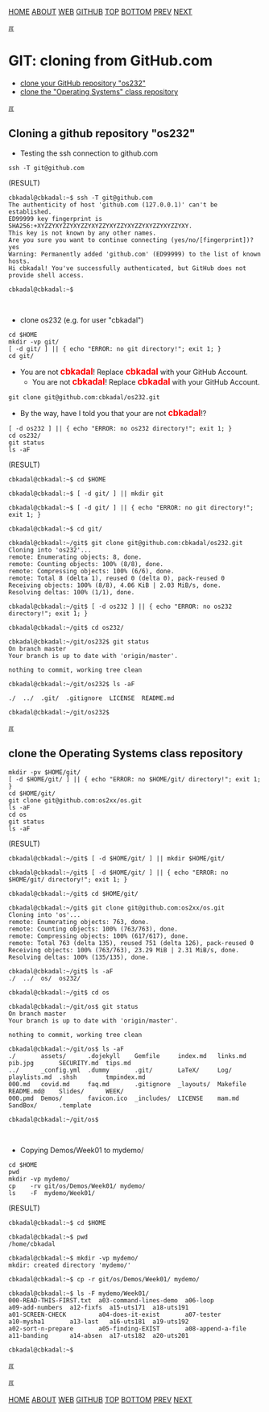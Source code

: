 ---
---
[HOME](index.md)
[ABOUT](README.md)
[WEB](https://osp4diss.vlsm.org/)
[GITHUB](https://github.com/os2xx/osp4diss)
[TOP](#)
[BOTTOM](#endofpage)
[PREV](osp-112.md)
[NEXT](osp-114.md)


[&#x213C;](#endofpage)<br id="idx00">
# GIT: cloning from GitHub.com

* [clone your GitHub repository "os232"](#idx01)
* [clone the "Operating Systems" class repository](#idx02)

[&#x213C;](#)<br id="idx01">
## Cloning a github repository "os232" 

* Testing the ssh connection to github.com

```
ssh -T git@github.com

```

(RESULT)
```
cbkadal@cbkadal:~$ ssh -T git@github.com
The authenticity of host 'github.com (127.0.0.1)' can't be established.
ED99999 key fingerprint is SHA256:+XYZZYXYZZYXYZZYXYZZYXYZZYXYZZYXYZZYXYZZYXY.
This key is not known by any other names.
Are you sure you want to continue connecting (yes/no/[fingerprint])? yes
Warning: Permanently added 'github.com' (ED99999) to the list of known hosts.
Hi cbkadal! You've successfully authenticated, but GitHub does not provide shell access.

cbkadal@cbkadal:~$ 

```

<br>

* clone os232 (e.g. for user "cbkadal")

```
cd $HOME
mkdir -vp git/
[ -d git/ ] || { echo "ERROR: no git directory!"; exit 1; }
cd git/

```

* You are not <span style="color:red; font-weight:bold; font-size:larger;">cbkadal</span>!
    Replace <span style="color:red; font-weight:bold; font-size:larger;">cbkadal</span> with your GitHub Account.
  * You are not <span style="color:red; font-weight:bold; font-size:larger;">cbkadal</span>!
    Replace <span style="color:red; font-weight:bold; font-size:larger;">cbkadal</span>
    with your GitHub Account.

```
git clone git@github.com:cbkadal/os232.git

```

  * By the way, have I told you that your are not
    <span style="color:red; font-weight:bold; font-size:larger;">cbkadal</span>!?

```
[ -d os232 ] || { echo "ERROR: no os232 directory!"; exit 1; }
cd os232/
git status
ls -aF

```

(RESULT)
```
cbkadal@cbkadal:~$ cd $HOME

cbkadal@cbkadal:~$ [ -d git/ ] || mkdir git

cbkadal@cbkadal:~$ [ -d git/ ] || { echo "ERROR: no git directory!"; exit 1; }

cbkadal@cbkadal:~$ cd git/

cbkadal@cbkadal:~/git$ git clone git@github.com:cbkadal/os232.git
Cloning into 'os232'...
remote: Enumerating objects: 8, done.
remote: Counting objects: 100% (8/8), done.
remote: Compressing objects: 100% (6/6), done.
remote: Total 8 (delta 1), reused 0 (delta 0), pack-reused 0
Receiving objects: 100% (8/8), 4.06 KiB | 2.03 MiB/s, done.
Resolving deltas: 100% (1/1), done.

cbkadal@cbkadal:~/git$ [ -d os232 ] || { echo "ERROR: no os232 directory!"; exit 1; }

cbkadal@cbkadal:~/git$ cd os232/

cbkadal@cbkadal:~/git/os232$ git status
On branch master
Your branch is up to date with 'origin/master'.

nothing to commit, working tree clean

cbkadal@cbkadal:~/git/os232$ ls -aF

./  ../  .git/  .gitignore  LICENSE  README.md

cbkadal@cbkadal:~/git/os232$ 

```

[&#x213C;](#)<br id="idx02">
## clone the Operating Systems class repository

```
mkdir -pv $HOME/git/
[ -d $HOME/git/ ] || { echo "ERROR: no $HOME/git/ directory!"; exit 1; }
cd $HOME/git/
git clone git@github.com:os2xx/os.git
ls -aF
cd os
git status
ls -aF

```

(RESULT)
```
cbkadal@cbkadal:~/git$ [ -d $HOME/git/ ] || mkdir $HOME/git/

cbkadal@cbkadal:~/git$ [ -d $HOME/git/ ] || { echo "ERROR: no $HOME/git/ directory!"; exit 1; }

cbkadal@cbkadal:~/git$ cd $HOME/git/

cbkadal@cbkadal:~/git$ git clone git@github.com:os2xx/os.git
Cloning into 'os'...
remote: Enumerating objects: 763, done.
remote: Counting objects: 100% (763/763), done.
remote: Compressing objects: 100% (617/617), done.
remote: Total 763 (delta 135), reused 751 (delta 126), pack-reused 0
Receiving objects: 100% (763/763), 23.29 MiB | 2.31 MiB/s, done.
Resolving deltas: 100% (135/135), done.

cbkadal@cbkadal:~/git$ ls -aF
./  ../  os/  os232/

cbkadal@cbkadal:~/git$ cd os

cbkadal@cbkadal:~/git/os$ git status
On branch master
Your branch is up to date with 'origin/master'.

nothing to commit, working tree clean

cbkadal@cbkadal:~/git/os$ ls -aF
./       assets/      .dojekyll    Gemfile     index.md   links.md  pib.jpg       SECURITY.md  tips.md
../      _config.yml  .dummy       .git/       LaTeX/     Log/      playlists.md  .shsh        tmpindex.md
000.md   covid.md     faq.md       .gitignore  _layouts/  Makefile  README.md@    Slides/      WEEK/
000.pmd  Demos/       favicon.ico  _includes/  LICENSE    mam.md    SandBox/      .template

cbkadal@cbkadal:~/git/os$

```
<br>

* Copying Demos/Week01 to mydemo/

```
cd $HOME
pwd
mkdir -vp mydemo/
cp    -rv git/os/Demos/Week01/ mydemo/
ls    -F  mydemo/Week01/

```

(RESULT)
```
cbkadal@cbkadal:~$ cd $HOME

cbkadal@cbkadal:~$ pwd
/home/cbkadal

cbkadal@cbkadal:~$ mkdir -vp mydemo/
mkdir: created directory 'mydemo/'

cbkadal@cbkadal:~$ cp -r git/os/Demos/Week01/ mydemo/

cbkadal@cbkadal:~$ ls -F mydemo/Week01/
000-READ-THIS-FIRST.txt  a03-command-lines-demo  a06-loop           a09-add-numbers  a12-fixfs  a15-uts171  a18-uts191
a01-SCREEN-CHECK         a04-does-it-exist       a07-tester         a10-mysha1       a13-last   a16-uts181  a19-uts192
a02-sort-n-prepare       a05-finding-EXIST       a08-append-a-file  a11-banding      a14-absen  a17-uts182  a20-uts201

cbkadal@cbkadal:~$ 

```

[&#x213C;](#)<br id="idx04">

[&#x213C;](#)<br id="endofpage"><br>
[HOME](index.md)
[ABOUT](README.md)
[WEB](https://osp4diss.vlsm.org/)
[GITHUB](https://github.com/os2xx/osp4diss)
[TOP](#)
[BOTTOM](#endofpage)
[PREV](osp-112.md)
[NEXT](osp-114.md)
<br>

